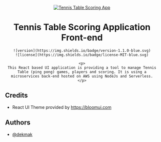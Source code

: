<p align="center">
    <a href="https://github.com/dekmak/tennis_table_frontend" title="Tennis Table Scoring App">
        <img src="https://dev-tennistable-app-players.s3.us-east-2.amazonaws.com/ping-pong-app-logo.jpg" alt="Tennis Table Scoring App">
    </a>
</p>
<h1 align="center">
    <b>Tennis Table Scoring Application Front-end</b>
</h1>
<div align="center">

    ![version](https://img.shields.io/badge/version-1.1.0-blue.svg)
    ![license](https://img.shields.io/badge/license-MIT-blue.svg)

    <p>
    This React based UI application is providing a tool to manage Tennis Table (ping pong) games, players and scoring. It is using a microservices back-end hosted on AWS using NodeJs and Serverless.
    </p>
</div>

## Credits

- React UI Theme provided by https://bloomui.com

## Authors

- [@dekmak](https://www.github.com/dekmak)
